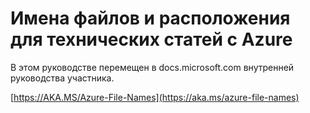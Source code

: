 # <a name="file-names-and-locations-for-azure-technical-articles"></a>Имена файлов и расположения для технических статей с Azure

В этом руководстве перемещен в docs.microsoft.com внутренней руководства участника.

[https://AKA.MS/Azure-File-Names](https://aka.ms/azure-file-names)

